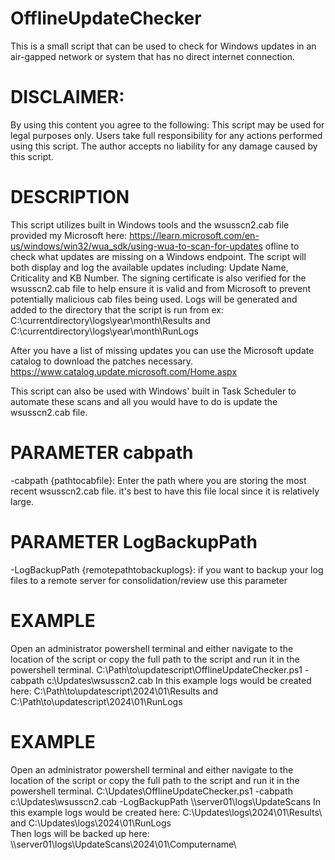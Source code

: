 # OfflineUpdateChecker
 This is a small script that can be used to check for Windows updates in an air-gapped network or system that has no direct internet connection.

# DISCLAIMER:

 By using this content you agree to the following: This script may be used for legal purposes only. Users take full responsibility 
 for any actions performed using this script. The author accepts no liability for any damage caused by this script.  

# DESCRIPTION

 This script utilizes built in Windows tools and the wsusscn2.cab file provided my Microsoft here: https://learn.microsoft.com/en-us/windows/win32/wua_sdk/using-wua-to-scan-for-updates ofline to check what updates are missing on a Windows endpoint.
 The script will both display and log the available updates including: Update Name, Criticality and KB Number. 
 The signing certificate is also verified for the wsusscn2.cab file to help ensure it is valid and from Microsoft to prevent potentially malicious cab files being used. 
 Logs will be generated and added to the directory that the script is run from ex: C:\currentdirectory\logs\year\month\Results and C:\currentdirectory\logs\year\month\RunLogs

 After you have a list of missing updates you can use the Microsoft update catalog to download the patches necessary. 
 https://www.catalog.update.microsoft.com/Home.aspx

 This script can also be used with Windows' built in Task Scheduler to automate these scans and all you would have to do is update the wsusscn2.cab file.

# PARAMETER cabpath

 -cabpath {pathtocabfile}: Enter the path where you are storing the most recent wsusscn2.cab file. it's best to have this file local since it is relatively large.

# PARAMETER LogBackupPath

 -LogBackupPath {remotepathtobackuplogs}: if you want to backup your log files to a remote server for consolidation/review use this parameter

# EXAMPLE

 Open an administrator powershell terminal and either navigate to the location of the script or copy the full path to the script and run it in the powershell terminal.
 C:\Path\to\updatescript\OfflineUpdateChecker.ps1 -cabpath c:\Updates\wsusscn2.cab
 In this example logs would be created here: C:\Path\to\updatescript\2024\01\Results and C:\Path\to\updatescript\2024\01\RunLogs

# EXAMPLE

 Open an administrator powershell terminal and either navigate to the location of the script or copy the full path to the script and run it in the powershell terminal.
 C:\Updates\OfflineUpdateChecker.ps1 -cabpath c:\Updates\wsusscn2.cab -LogBackupPath \\\server01\logs\UpdateScans
 In this example logs would be created here: C:\Updates\logs\2024\01\Results\ and C:\Updates\logs\2024\01\RunLogs\
 Then logs will be backed up here: \\\server01\logs\UpdateScans\2024\01\Computername\
